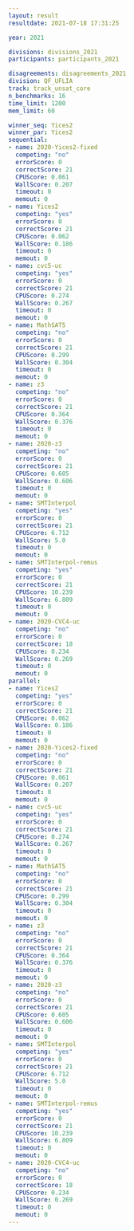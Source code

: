 ```yaml
---
layout: result
resultdate: 2021-07-18 17:31:25

year: 2021

divisions: divisions_2021
participants: participants_2021

disagreements: disagreements_2021
division: QF_UFLIA
track: track_unsat_core
n_benchmarks: 16
time_limit: 1200
mem_limit: 60

winner_seq: Yices2
winner_par: Yices2
sequential:
- name: 2020-Yices2-fixed
  competing: "no"
  errorScore: 0
  correctScore: 21
  CPUScore: 0.061
  WallScore: 0.207
  timeout: 0
  memout: 0
- name: Yices2
  competing: "yes"
  errorScore: 0
  correctScore: 21
  CPUScore: 0.062
  WallScore: 0.186
  timeout: 0
  memout: 0
- name: cvc5-uc
  competing: "yes"
  errorScore: 0
  correctScore: 21
  CPUScore: 0.274
  WallScore: 0.267
  timeout: 0
  memout: 0
- name: MathSAT5
  competing: "no"
  errorScore: 0
  correctScore: 21
  CPUScore: 0.299
  WallScore: 0.304
  timeout: 0
  memout: 0
- name: z3
  competing: "no"
  errorScore: 0
  correctScore: 21
  CPUScore: 0.364
  WallScore: 0.376
  timeout: 0
  memout: 0
- name: 2020-z3
  competing: "no"
  errorScore: 0
  correctScore: 21
  CPUScore: 0.605
  WallScore: 0.606
  timeout: 0
  memout: 0
- name: SMTInterpol
  competing: "yes"
  errorScore: 0
  correctScore: 21
  CPUScore: 6.712
  WallScore: 5.0
  timeout: 0
  memout: 0
- name: SMTInterpol-remus
  competing: "yes"
  errorScore: 0
  correctScore: 21
  CPUScore: 10.239
  WallScore: 6.809
  timeout: 0
  memout: 0
- name: 2020-CVC4-uc
  competing: "no"
  errorScore: 0
  correctScore: 18
  CPUScore: 0.234
  WallScore: 0.269
  timeout: 0
  memout: 0
parallel:
- name: Yices2
  competing: "yes"
  errorScore: 0
  correctScore: 21
  CPUScore: 0.062
  WallScore: 0.186
  timeout: 0
  memout: 0
- name: 2020-Yices2-fixed
  competing: "no"
  errorScore: 0
  correctScore: 21
  CPUScore: 0.061
  WallScore: 0.207
  timeout: 0
  memout: 0
- name: cvc5-uc
  competing: "yes"
  errorScore: 0
  correctScore: 21
  CPUScore: 0.274
  WallScore: 0.267
  timeout: 0
  memout: 0
- name: MathSAT5
  competing: "no"
  errorScore: 0
  correctScore: 21
  CPUScore: 0.299
  WallScore: 0.304
  timeout: 0
  memout: 0
- name: z3
  competing: "no"
  errorScore: 0
  correctScore: 21
  CPUScore: 0.364
  WallScore: 0.376
  timeout: 0
  memout: 0
- name: 2020-z3
  competing: "no"
  errorScore: 0
  correctScore: 21
  CPUScore: 0.605
  WallScore: 0.606
  timeout: 0
  memout: 0
- name: SMTInterpol
  competing: "yes"
  errorScore: 0
  correctScore: 21
  CPUScore: 6.712
  WallScore: 5.0
  timeout: 0
  memout: 0
- name: SMTInterpol-remus
  competing: "yes"
  errorScore: 0
  correctScore: 21
  CPUScore: 10.239
  WallScore: 6.809
  timeout: 0
  memout: 0
- name: 2020-CVC4-uc
  competing: "no"
  errorScore: 0
  correctScore: 18
  CPUScore: 0.234
  WallScore: 0.269
  timeout: 0
  memout: 0
---
```

